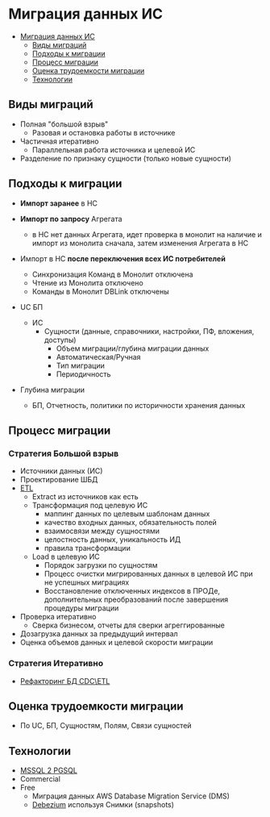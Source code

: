 # Миграция данных ИС

- [Миграция данных ИС](#миграция-данных-ис)
  - [Виды миграций](#виды-миграций)
  - [Подходы к миграции](#подходы-к-миграции)
  - [Процесс миграции](#процесс-миграции)
  - [Оценка трудоемкости миграции](#оценка-трудоемкости-миграции)
  - [Технологии](#технологии)

## Виды миграций

- Полная "большой взрыв"
  - Разовая и остановка работы в источнике
- Частичная итеративно
  - Параллельная работа источника и целевой ИС
- Разделение по признаку сущности (только новые сущности)

## Подходы к миграции

- __Импорт заранее__ в НС
- __Импорт по запросу__ Агрегата 
  - в НС нет данных Агрегата, идет проверка в монолит на наличие и импорт из монолита сначала, затем изменения Агрегата в НС
- Импорт в НС __после переключения всех ИС потребителей__
  - Синхронизация Команд в Монолит отключена
  - Чтение из Монолита отключено
  - Команды в Монолит DBLink отключены



- UC БП
  - ИС  
    - Сущности (данные, справочники, настройки, ПФ, вложения, доступы)
      - Объем миграции/глубина миграции данных
      - Автоматическая/Ручная
      - Тип миграции
      - Периодичность
- Глубина миграции
  - БП, Отчетность, политики по историчности хранения данных

## Процесс миграции

### Стратегия Большой взрыв

- Источники данных (ИС)
- Проектирование ШБД
- [ETL](ETL.md)
  - Extract из источников как есть
  - Трансформация под целевую ИС
    - маппинг данных по целевым шаблонам данных
    - качество входных данных, обязательность полей
    - взаимосвязи между сущностями
    - целостность данных, уникальность ИД
    - правила трансформации
  - Load в целевую ИС
    - Порядок загрузки по сущностям  
    - Процесс очистки мигрированных данных в целевой ИС при не успешных миграциях
    - Восстановление отключенных индексов в ПРОДе, дополнительных преобразований после завершения процедуры миграции
- Проверка итеративно
  - Сверка бизнесом, отчеты для сверки агреггированные
- Дозагрузка данных за предыдущий интервал
- Оценка объемов данных и целевой скорости миграции

### Стратегия Итеративно

- [Рефакторинг БД CDC\ETL](monolit2msa.md)

## Оценка трудоемкости миграции

- По UC, БП, Сущностям, Полям, Связи сущностей

## Технологии

- [MSSQL 2 PGSQL](../../technology/db/postgresql.md)
- Commercial
- Free
  - Миграция данных AWS Database Migration Service (DMS)
  - [Debezium](../../technology/cdc/debezium.md) используя Снимки (snapshots)